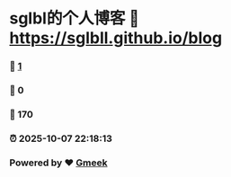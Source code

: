 # sglbl的个人博客 :link: https://sglbll.github.io/blog 
### :page_facing_up: [1](https://sglbll.github.io/blog/tag.html) 
### :speech_balloon: 0 
### :hibiscus: 170 
### :alarm_clock: 2025-10-07 22:18:13 
### Powered by :heart: [Gmeek](https://github.com/Meekdai/Gmeek)
